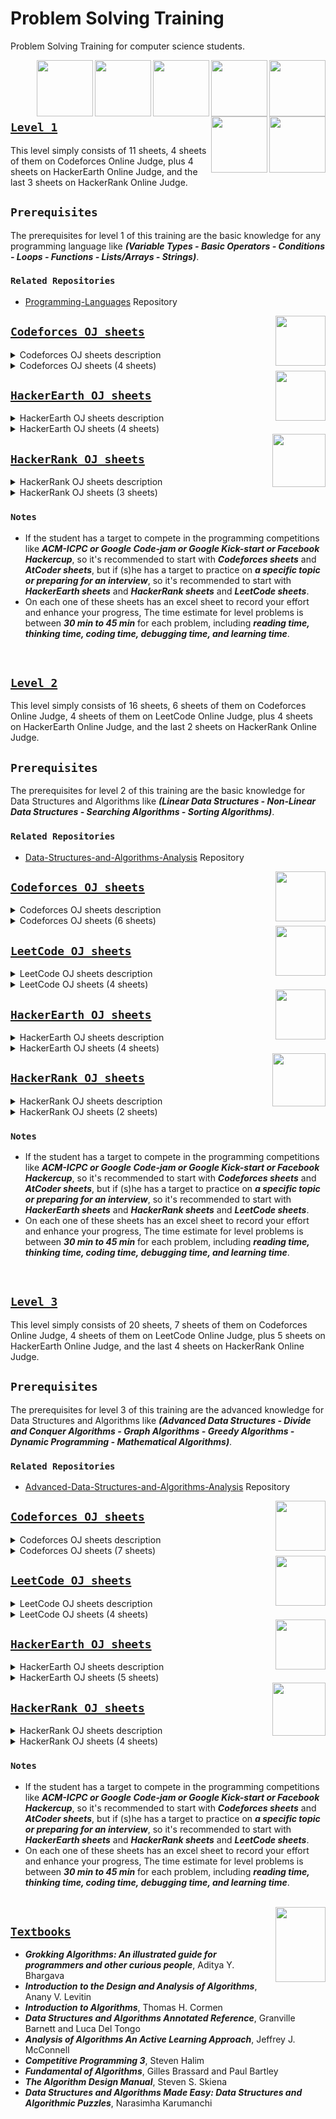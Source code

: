 # Problem Solving Training
Problem Solving Training for computer science students.

<img align="right" width="90" height="90" src="https://github.com/cs-MohamedAyman/Problem-Solving-Training/blob/master/online-judges-logos/codeforces.jpg">
<img align="right" width="90" height="90" src="https://github.com/cs-MohamedAyman/Problem-Solving-Training/blob/master/online-judges-logos/leetcode.jpg">
<img align="right" width="90" height="90" src="https://github.com/cs-MohamedAyman/Problem-Solving-Training/blob/master/online-judges-logos/algoexpert.jpg">
<img align="right" width="90" height="90" src="https://github.com/cs-MohamedAyman/Problem-Solving-Training/blob/master/online-judges-logos/atcoder.jpg">
<img align="right" width="90" height="90" src="https://github.com/cs-MohamedAyman/Problem-Solving-Training/blob/master/online-judges-logos/hackerearth.jpg">
<img align="right" width="90" height="90" src="https://github.com/cs-MohamedAyman/Problem-Solving-Training/blob/master/online-judges-logos/hackerrank.jpg">
<img align="right" width="90" height="90" src="https://github.com/cs-MohamedAyman/Problem-Solving-Training/blob/master/online-judges-logos/uri.jpg">

<br>
<br>
<br>
<br>

## [`Level 1`](https://github.com/cs-MohamedAyman/Problem-Solving-Training/tree/master/level-1/README.md)

This level simply consists of 11 sheets, 4 sheets of them on Codeforces Online Judge, plus 4 sheets on HackerEarth Online Judge, and the last 3 sheets on HackerRank Online Judge.

## `Prerequisites`

The prerequisites for level 1 of this training are the basic knowledge for any programming language like ***(Variable Types - Basic Operators - Conditions - Loops - Functions - Lists/Arrays - Strings)***.

### `Related Repositories`
* [Programming-Languages](https://github.com/cs-MohamedAyman/Programming-Languages-and-Object-Oriented-Training) Repository

<img align="right" width="80" height="80" src="https://github.com/cs-MohamedAyman/Problem-Solving-Training/blob/master/online-judges-logos/codeforces.jpg">

## [`Codeforces OJ sheets`](https://github.com/cs-MohamedAyman/Problem-Solving-Training/tree/master/level-1/README.md)

<details>
	<summary>Codeforces OJ sheets description</summary>

The Codeforces OJ sheets [phase-1-1](https://github.com/cs-MohamedAyman/Problem-Solving-Training/tree/master/level-1/codeforces-phase-1-1), [phase-1-2](https://github.com/cs-MohamedAyman/Problem-Solving-Training/tree/master/level-1/codeforces-phase-1-2), [phase-1-3](https://github.com/cs-MohamedAyman/Problem-Solving-Training/tree/master/level-1/codeforces-phase-1-3), [phase-1-4](https://github.com/cs-MohamedAyman/Problem-Solving-Training/tree/master/level-1/codeforces-phase-1-4) contain A-Div2 problems, and each sheet of them divided into 5 classes of problems (Basic Operators - Conditions - Loops - Lists/Arrays - Strings). These sheets were ordered based on the problem difficulty and grouped by the problem type. Finally, each sheet contains ~120 problems.

</details>

<details>
	<summary>Codeforces OJ sheets (4 sheets)</summary>

### Agenda of [phase-1-1](https://github.com/cs-MohamedAyman/Problem-Solving-Training/tree/master/level-1/codeforces-phase-1-1) (160 problems) `120 Hrs`

| Category        | Problems    |
| ------|:-----:|
| Basic Operator  | 15 problems |
| Condition       | 15 problems |
| Loop            | 35 problems |
| String          | 35 problems |
| List/Array      | 60 problems |

### Agenda of [phase-1-2](https://github.com/cs-MohamedAyman/Problem-Solving-Training/tree/master/level-1/codeforces-phase-1-2) (115 problems) `80 Hrs`

| Category        | Problems    |
| ------|:-----:|
| Basic Operator  | 10 problems |
| Condition       | 15 problems |
| Loop            | 20 problems |
| String          | 30 problems |
| List/Array      | 35 problems |

### Agenda of [phase-1-3](https://github.com/cs-MohamedAyman/Problem-Solving-Training/tree/master/level-1/codeforces-phase-1-3) (115 problems) `80 Hrs`

| Category        | Problems    |
| ------|:-----:|
| Basic Operator  | 5 problems  |
| Condition       | 20 problems |
| Loop            | 25 problems |
| String          | 30 problems |
| List/Array      | 35 problems |

### Agenda of [phase-1-4](https://github.com/cs-MohamedAyman/Problem-Solving-Training/tree/master/level-1/codeforces-phase-1-4) (105 problems) `80 Hrs`

| Category        | Problems    |
| ------|:-----:|
| Basic Operator  | 5 problems  |
| Condition       | 20 problems |
| Loop            | 20 problems |
| String          | 30 problems |
| List/Array      | 30 problems |

</details>

<img align="right" width="80" height="80" src="https://github.com/cs-MohamedAyman/Problem-Solving-Training/blob/master/online-judges-logos/hackerearth.jpg">

## [`HackerEarth OJ sheets`](https://github.com/cs-MohamedAyman/Problem-Solving-Training/tree/master/level-1/README.md)

<details>
	<summary>HackerEarth OJ sheets description</summary>

The HackerEarth OJ sheets [phase-1-1](https://github.com/cs-MohamedAyman/Problem-Solving-Training/tree/master/level-1/hackerearth-phase-1-1), [phase-1-2](https://github.com/cs-MohamedAyman/Problem-Solving-Training/tree/master/level-1/hackerearth-phase-1-2), [phase-1-3](https://github.com/cs-MohamedAyman/Problem-Solving-Training/tree/master/level-1/hackerearth-phase-1-3) contain implementation problems and basic programming problems. These sheets were ordered based on difficulty. Each sheet contains ~100 problems. For the last sheet [phase-1-basic-programming](https://github.com/cs-MohamedAyman/Problem-Solving-Training/tree/master/level-1/hackerearth-phase-1-basic-programming) that focus on the basic programming problems, It's divided into 4 classes of problems (Input/Output - Bit Manipulation - Recursion - Operators). Also, this sheet was ordered based on the problem difficulty and grouped by the problem type. Finally, this sheet contains ~130 problems.

</details>

<details>
	<summary>HackerEarth OJ sheets (4 sheets)</summary>

### Agenda of [phase-1-1](https://github.com/cs-MohamedAyman/Problem-Solving-Training/tree/master/level-1/hackerearth-phase-1-1) (100 problems) `80 Hrs`

| Category        | Problems    |
| ------|:-----:|
| Implementation  | 25 problems |
| Implementation  | 25 problems |
| Implementation  | 25 problems |
| Implementation  | 25 problems |

### Agenda of [phase-1-2](https://github.com/cs-MohamedAyman/Problem-Solving-Training/tree/master/level-1/hackerearth-phase-1-2) (100 problems) `80 Hrs`

| Category        | Problems    |
| ------|:-----:|
| Implementation  | 25 problems |
| Implementation  | 25 problems |
| Implementation  | 25 problems |
| Implementation  | 25 problems |

### Agenda of [phase-1-3](https://github.com/cs-MohamedAyman/Problem-Solving-Training/tree/master/level-1/hackerearth-phase-1-3) (100 problems) `80 Hrs`

| Category        | Problems    |
| ------|:-----:|
| Implementation  | 25 problems |
| Implementation  | 25 problems |
| Implementation  | 25 problems |
| Implementation  | 25 problems |

### Agenda of [phase-1-basic-programming](https://github.com/cs-MohamedAyman/Problem-Solving-Training/tree/master/level-1/hackerearth-phase-1-basic-programming) (130 problems) `100 Hrs`

| Category          | Problems    |
| ------|:-----:|
| Input/Output      | 50 problems |
| Bit Manipulation  | 70 problems |
| Recursion         | 10 problems |
| Operators         | 5 problems  |

</details>

<img align="right" width="85" height="85" src="https://github.com/cs-MohamedAyman/Problem-Solving-Training/blob/master/online-judges-logos/hackerrank.jpg">

## [`HackerRank OJ sheets`](https://github.com/cs-MohamedAyman/Problem-Solving-Training/tree/master/level-1/README.md)

<details>
	<summary>HackerRank OJ sheets description</summary>

The HackerRank OJ sheets [phase-1-cpp](https://github.com/cs-MohamedAyman/Problem-Solving-Training/tree/master/level-1/hackerrank-phase-1-cpp) This sheet focus on c/c++ basic problems, It's divided into 8 classes of problems (Introduction - Conditionals and Loops - Arrays and Strings - Functions - Standard Template Libraries - Structs and Enums - Classes and Inheritance - Misc). It was ordered based on the problem difficulty and grouped by the problem type. Finally, this sheet contains ~70 problems. [phase-1-python](https://github.com/cs-MohamedAyman/Problem-Solving-Training/tree/master/level-1/hackerrank-phase-1-python) This sheet focus on python basic problems, It's divided into 6 classes of problems (Introduction - Basic Data Types - Collections - Functions - Standard Libraries - Classes). It was ordered based on the problem difficulty and grouped by the problem type. Finally, this sheet contains ~100 problems. [phase-1-functional-programming](https://github.com/cs-MohamedAyman/Problem-Solving-Training/tree/master/level-1/hackerrank-phase-1-functional-programming), It's divided into 6 classes of problems (Introduction - Recursion - Functional Structures - Memoization - Ad-Hoc - Misc). Also, this sheet was ordered based on the problem difficulty and grouped by the problem type. Finally, this sheet contains ~80 problems.

</details>

<details>
	<summary>HackerRank OJ sheets (3 sheets)</summary>

### Agenda of [phase-1-cpp](https://github.com/cs-MohamedAyman/Problem-Solving-Training/tree/master/level-1/hackerrank-phase-1-cpp) (70 problems) `80 Hrs`

| Category               | Problems    |
| ---------|:-----:|
| Introduction                | 15 problems |
| Conditionals and Loops      | 5 problems  |
| Arrays and Strings          | 10 problems |
| Functions                   | 5 problems  |
| Standard Template Libraries | 5 problems  |
| Structs and Enums           | 5 problems  |
| Classes and Inheritance     | 15 problems |
| Misc                        | 10 problems |

### Agenda of [phase-1-python](https://github.com/cs-MohamedAyman/Problem-Solving-Training/tree/master/level-1/hackerrank-phase-1-python) (100 problems) `80 Hrs`

| Category               | Problems    |
| ---------|:-----:|
| Introduction        | 5 problems  |
| Basic Data Types    | 20 problems |
| Collections         | 30 problems |
| Functions           | 10 problems |
| Standard Libraries  | 25 problems |
| Classes             | 10 problems |

### Agenda of [phase-1-functional-programming](https://github.com/cs-MohamedAyman/Problem-Solving-Training/tree/master/level-1/hackerrank-phase-1-functional-programming) (80 problems) `80 Hrs`

| Category               | Problems    |
| ---------|:-----:|
| Introduction           | 25 problems |
| Recursion              | 20 problems |
| Functional Structures  | 10 problems |
| Memoization            | 10 problems |
| Ad-Hoc                 | 15 problems |
| Misc                   | 5 problems  |

</details>

### `Notes`

* If the student has a target to compete in the programming competitions like ***ACM-ICPC or Google Code-jam or Google Kick-start or Facebook Hackercup***, so it's recommended to start with ***Codeforces sheets*** and ***AtCoder sheets***, but if (s)he has a target to practice on ***a specific topic or preparing for an interview***, so it's recommended to start with ***HackerEarth sheets*** and ***HackerRank sheets*** and ***LeetCode sheets***.
* On each one of these sheets has an excel sheet to record your effort and enhance your progress, The time estimate for level problems is between ***30 min to 45 min*** for each problem, including ***reading time, thinking time, coding time, debugging time, and learning time***.

<br>

## [`Level 2`](https://github.com/cs-MohamedAyman/Problem-Solving-Training/tree/master/level-2/README.md)

This level simply consists of 16 sheets, 6 sheets of them on Codeforces Online Judge, 4 sheets of them on LeetCode Online Judge, plus 4 sheets on HackerEarth Online Judge, and the last 2 sheets on HackerRank Online Judge.

## `Prerequisites`

The prerequisites for level 2 of this training are the basic knowledge for Data Structures and Algorithms like ***(Linear Data Structures - Non-Linear Data Structures - Searching Algorithms - Sorting Algorithms)***.

### `Related Repositories`
* [Data-Structures-and-Algorithms-Analysis](https://github.com/cs-MohamedAyman/Data-Structures-and-Algorithms-Analysis-Training) Repository

<img align="right" width="80" height="80" src="https://github.com/cs-MohamedAyman/Problem-Solving-Training/blob/master/online-judges-logos/codeforces.jpg">

## [`Codeforces OJ sheets`](https://github.com/cs-MohamedAyman/Problem-Solving-Training/tree/master/level-2/README.md)

<details>
	<summary>Codeforces OJ sheets description</summary>

The Codeforces OJ sheets [phase-2-1](https://github.com/cs-MohamedAyman/Problem-Solving-Training/tree/master/level-2/codeforces-phase-2-1), [phase-2-2](https://github.com/cs-MohamedAyman/Problem-Solving-Training/tree/master/level-2/codeforces-phase-2-2), [phase-2-3](https://github.com/cs-MohamedAyman/Problem-Solving-Training/tree/master/level-2/codeforces-phase-2-3), [phase-2-4](https://github.com/cs-MohamedAyman/Problem-Solving-Training/tree/master/level-2/codeforces-phase-2-4) contain B-Div2 problems, and each sheet of them divided into 5 classes of problems (Data Structure - Mathematics - String - Greedy - Brute Force). These sheets were ordered based on the problem difficulty and grouped by the problem type. Finally, each sheet contains ~120 problems. For the last 2 sheets [phase-2-div3-contests](https://github.com/cs-MohamedAyman/Problem-Solving-Training/tree/master/level-2/codeforces-phase-2-div3-contests) that focus on div3-contests (easy contests) and contains ~50 contests, and [phase-2-educational-contests](https://github.com/cs-MohamedAyman/Problem-Solving-Training/tree/master/level-2/codeforces-phase-2-educational-contests), that focus on educational-contests (medium contests) and contains ~100 contests.

</details>

<details>
	<summary>Codeforces OJ sheets (6 sheets)</summary>

### Agenda of [phase-2-1](https://github.com/cs-MohamedAyman/Problem-Solving-Training/tree/master/level-2/codeforces-phase-2-1) (120 problems) `100 Hrs`

| Category        | Problems    |
| ------|:-----:|
| Data Structure  | 10 problems |
| String          | 40 problems |
| Mathematics     | 25 problems |
| Greedy          | 30 problems |
| Brute Force     | 15 problems |

### Agenda of [phase-2-2](https://github.com/cs-MohamedAyman/Problem-Solving-Training/tree/master/level-2/codeforces-phase-2-2) (130 problems) `100 Hrs`

| Category        | Problems    |
| ------|:-----:|
| Data Structure  | 20 problems |
| String          | 25 problems |
| Mathematics     | 35 problems |
| Greedy          | 35 problems |
| Brute Force     | 15 problems |

### Agenda of [phase-2-3](https://github.com/cs-MohamedAyman/Problem-Solving-Training/tree/master/level-2/codeforces-phase-2-3) (105 problems) `100 Hrs`

| Category        | Problems    |
| ------|:-----:|
| Data Structure  | 30 problems |
| String          | 5 problems  |
| Mathematics     | 35 problems |
| Greedy          | 25 problems |
| Brute Force     | 10 problems |

### Agenda of [phase-2-4](https://github.com/cs-MohamedAyman/Problem-Solving-Training/tree/master/level-2/codeforces-phase-2-4) (145 problems) `120 Hrs`

| Category        | Problems    |
| ------|:-----:|
| Data Structure  | 30 problems |
| String          | 30 problems |
| Mathematics     | 40 problems |
| Greedy          | 30 problems |
| Brute Force     | 15 problems |

### Agenda of [phase-2-div3-contests](https://github.com/cs-MohamedAyman/Problem-Solving-Training/tree/master/level-2/codeforces-phase-2-div3-contests) (50 contests) `100 Hrs`

| Category                      | Problems    |
| ----------|:-----:|
| Codeforces Div3 Contests I    | 25 contests |
| Codeforces Div3 Contests II   | 25 contests |

### Agenda of [phase-2-educational-contests](https://github.com/cs-MohamedAyman/Problem-Solving-Training/tree/master/level-2/codeforces-phase-2-educational-contests) (100 contests) `200 Hrs`

| Category                      | Problems    |
| ----------|:-----:|
| Educational Codeforces Rounds I    | 25 contests |
| Educational Codeforces Rounds II   | 25 contests |
| Educational Codeforces Rounds III  | 25 contests |
| Educational Codeforces Rounds IV   | 25 contests |

</details>

<img align="right" width="80" height="80" src="https://github.com/cs-MohamedAyman/Problem-Solving-Training/blob/master/online-judges-logos/leetcode.jpg">

## [`LeetCode OJ sheets`](https://github.com/cs-MohamedAyman/Problem-Solving-Training/tree/master/level-2/README.md)

<details>
	<summary>LeetCode OJ sheets description</summary>

The LeetCode OJ sheets [phase-2-1](https://github.com/cs-MohamedAyman/Problem-Solving-Training/tree/master/level-2/leetcode-phase-2-1), [phase-2-2](https://github.com/cs-MohamedAyman/Problem-Solving-Training/tree/master/level-2/leetcode-phase-2-2), [phase-2-3](https://github.com/cs-MohamedAyman/Problem-Solving-Training/tree/master/level-2/leetcode-phase-2-3), [phase-2-4](https://github.com/cs-MohamedAyman/Problem-Solving-Training/tree/master/level-2/leetcode-phase-2-4) contain linear and non-linear data structures problems, and each sheet of them divided into 7 classes of problems (Array - LinkedList - Stack - Queue - Binary Tree - Heap Tree - HashTable). These sheets were ordered based on the problem difficulty and grouped by the problem type. Finally, each sheet contains ~200 problems.

</details>

<details>
	<summary>LeetCode OJ sheets (4 sheets)</summary>

### Agenda of [phase-2-1](https://github.com/cs-MohamedAyman/Problem-Solving-Training/tree/master/level-2/leetcode-phase-2-1) (220 problems) `160 Hrs`

| Category        | Problems    |
| ------|:-----:|
| Array I            | 40 problems |
| Array II           | 40 problems |
| Array III          | 40 problems |
| Linked List        | 10 problems |
| Stack              | 50 problems |
| Queue and Dequeue  | 40 problems |

### Agenda of [phase-2-2](https://github.com/cs-MohamedAyman/Problem-Solving-Training/tree/master/level-2/leetcode-phase-2-2) (190 problems) `140 Hrs`

| Category        | Problems    |
| ------|:-----:|
| Array I            | 50 problems |
| Array II           | 50 problems |
| Array III          | 50 problems |
| Linked List        | 30 problems |
| Stack              | 10 problems |

### Agenda of [phase-2-3](https://github.com/cs-MohamedAyman/Problem-Solving-Training/tree/master/level-2/leetcode-phase-2-3) (210 problems) `160 Hrs`

| Category        | Problems    |
| ------|:-----:|
| Recursion        | 30 problems |
| Binary Tree      | 30 problems |
| Heap Tree        | 30 problems |
| Hash Table I     | 40 problems |
| Hash Table II    | 40 problems |
| Hash Table III   | 40 problems |

### Agenda of [phase-2-4](https://github.com/cs-MohamedAyman/Problem-Solving-Training/tree/master/level-2/leetcode-phase-2-4) (130 problems) `80 Hrs`

| Category        | Problems    |
| ------|:-----:|
| Binary Tree I    | 30 problems |
| Binary Tree II   | 30 problems |
| Binary Tree III  | 30 problems |
| Heap Tree        | 30 problems |
| Hash Table       | 10 problems |

</details>

<img align="right" width="80" height="80" src="https://github.com/cs-MohamedAyman/Problem-Solving-Training/blob/master/online-judges-logos/hackerearth.jpg">

## [`HackerEarth OJ sheets`](https://github.com/cs-MohamedAyman/Problem-Solving-Training/tree/master/level-2/README.md)

<details>
	<summary>HackerEarth OJ sheets description</summary>

The HackerEarth OJ sheets [phase-2-linear-data-structures](https://github.com/cs-MohamedAyman/Problem-Solving-Training/tree/master/level-2/hackerearth-phase-2-linear-data-structures), [phase-2-non-linear-data-structures](https://github.com/cs-MohamedAyman/Problem-Solving-Training/tree/master/level-2/hackerearth-phase-2-non-linear-data-structures), [phase-2-algorithms-searching](https://github.com/cs-MohamedAyman/Problem-Solving-Training/tree/master/level-2/hackerearth-phase-2-algorithms-searching), [phase-2-algorithms-sorting](https://github.com/cs-MohamedAyman/Problem-Solving-Training/tree/master/level-2/hackerearth-phase-2-algorithms-sorting), Each sheet contains linear and non-linear data structures problems, in addition to searching and sorting algorithms. These sheets were ordered based on the problem difficulty and each sheet contains ~100 problems.

</details>

<details>
	<summary>HackerEarth OJ sheets (4 sheets)</summary>

### Agenda of [phase-2-linear-data-structures](https://github.com/cs-MohamedAyman/Problem-Solving-Training/tree/master/level-2/hackerearth-phase-2-linear-data-structures) (110 problems) `80 Hrs`

| Category                 | Problems    |
| ---------|:-----:|
| Arrays 1D		           | 65 problems |
| Arrays Multi-dimensional | 20 problems |
| Stacks            	   | 25 problems |
| Queues  		           | 5 problems  |

### Agenda of [phase-2-non-linear-data-structures](https://github.com/cs-MohamedAyman/Problem-Solving-Training/tree/master/level-2/hackerearth-phase-2-non-linear-data-structures) (90 problems) `80 Hrs`

| Category                | Problems    |
| --------|:-----:|
| Binary Tree             | 10 problems |
| Binary Search Tree      | 10 problems |
| Heaps / Priority Queues | 20 problems |
| Hash Tables             | 50 problems |

### Agenda of [phase-2-algorithms-searching](https://github.com/cs-MohamedAyman/Problem-Solving-Training/tree/master/level-2/hackerearth-phase-2-algorithms-searching) (120 problems) `80 Hrs`

| Category         | Problems    |
| -------|:-----:|
| Linear Search    | 15 problems |
| Binary Search I  | 50 problems |
| Binary Search II | 50 problems |
| Ternary Search   | 5 problems  |

### Agenda of [phase-2-algorithms-sorting](https://github.com/cs-MohamedAyman/Problem-Solving-Training/tree/master/level-2/hackerearth-phase-2-algorithms-sorting) (60 problems) `40 Hrs`

| Category                       | Problems    |
| -----------|:-----:|
| Bubble & Selection & Insertion | 15 problems |
| Merge                          | 25 problems |
| Quick & Count & Heap           | 25 problems |

</details>

<img align="right" width="85" height="85" src="https://github.com/cs-MohamedAyman/Problem-Solving-Training/blob/master/online-judges-logos/hackerrank.jpg">

## [`HackerRank OJ sheets`](https://github.com/cs-MohamedAyman/Problem-Solving-Training/tree/master/level-2/README.md)

<details>
	<summary>HackerRank OJ sheets description</summary>

The HackerRank OJ sheets [phase-2-data-structures](https://github.com/cs-MohamedAyman/Problem-Solving-Training/tree/master/level-2/hackerrank-phase-2-data-structures), [phase-2-algorithms-basics](https://github.com/cs-MohamedAyman/Problem-Solving-Training/tree/master/level-2/hackerrank-phase-2-algorithms-basics), These sheets contain linear and non-linear data structures problems, and basic algorithms problems. Also, these sheets were ordered based on the problem difficulty and grouped by the problem type. Finally, each sheet contains ~80 problems.

</details>

<details>
	<summary>HackerRank OJ sheets (2 sheets)</summary>

### Agenda of [phase-2-data-structures](https://github.com/cs-MohamedAyman/Problem-Solving-Training/tree/master/level-2/hackerrank-phase-2-data-structures) (50 problems) `40 Hrs`

| Category                   | Problems    |
| ---------|:-----:|
| Arrays & Linked Lists      | 20 problems |
| Stacks & Queues            | 10 problems |
| Trees & Balanced Trees     | 20 problems |

### Agenda of [phase-2-algorithms-basics](https://github.com/cs-MohamedAyman/Problem-Solving-Training/tree/master/level-2/hackerrank-phase-2-algorithms-basics) (125 problems) `80 Hrs`

| Category       | Problems    |
| -----|:-----:|
| Warm-up        | 10 problems |
| Recursion      | 10 problems |
| Sorting        | 15 problems |
| Search         | 25 problems |
| Implementation | 65 problems |

</details>

### `Notes`

* If the student has a target to compete in the programming competitions like ***ACM-ICPC or Google Code-jam or Google Kick-start or Facebook Hackercup***, so it's recommended to start with ***Codeforces sheets*** and ***AtCoder sheets***, but if (s)he has a target to practice on ***a specific topic or preparing for an interview***, so it's recommended to start with ***HackerEarth sheets*** and ***HackerRank sheets*** and ***LeetCode sheets***.
* On each one of these sheets has an excel sheet to record your effort and enhance your progress, The time estimate for level problems is between ***30 min to 45 min*** for each problem, including ***reading time, thinking time, coding time, debugging time, and learning time***.

<br>

## [`Level 3`](https://github.com/cs-MohamedAyman/Problem-Solving-Training/tree/master/level-3/README.md)

This level simply consists of 20 sheets, 7 sheets of them on Codeforces Online Judge, 4 sheets of them on LeetCode Online Judge, plus 5 sheets on HackerEarth Online Judge, and the last 4 sheets on HackerRank Online Judge.

## `Prerequisites`

The prerequisites for level 3 of this training are the advanced knowledge for Data Structures and Algorithms like ***(Advanced Data Structures - Divide and Conquer Algorithms - Graph Algorithms - Greedy Algorithms - Dynamic Programming - Mathematical Algorithms)***.

### `Related Repositories`
* [Advanced-Data-Structures-and-Algorithms-Analysis](https://github.com/cs-MohamedAyman/Advanced-Data-Structures-and-Algorithms-Analysis-Training) Repository

<img align="right" width="80" height="80" src="https://github.com/cs-MohamedAyman/Problem-Solving-Training/blob/master/online-judges-logos/codeforces.jpg">

## [`Codeforces OJ sheets`](https://github.com/cs-MohamedAyman/Problem-Solving-Training/tree/master/level-3/README.md)

<details>
	<summary>Codeforces OJ sheets description</summary>

The Codeforces OJ sheets [phase-3-1](https://github.com/cs-MohamedAyman/Problem-Solving-Training/tree/master/level-3/codeforces-phase-3-1), [phase-3-2](https://github.com/cs-MohamedAyman/Problem-Solving-Training/tree/master/level-3/codeforces-phase-3-2), [phase-3-3](https://github.com/cs-MohamedAyman/Problem-Solving-Training/tree/master/level-3/codeforces-phase-3-3), [phase-3-4](https://github.com/cs-MohamedAyman/Problem-Solving-Training/tree/master/level-3/codeforces-phase-3-4) contain C-Div2/A-Div1 problems, and each sheet of them divided into 7 classes of problems (Divide and Conquer - Graph - Data Structure - Mathematics - String - Greedy - Dynamic Programming). These sheets were ordered based on the problem difficulty and grouped by the problem type. Finally, each sheet contains ~120 problems. For the last 3 sheets [phase-3-div3-contests](https://github.com/cs-MohamedAyman/Problem-Solving-Training/tree/master/level-3/codeforces-phase-3-div3-contests) that focus on div3-contests (easy contests) and contains ~50 contests, and [phase-3-educational-contests](https://github.com/cs-MohamedAyman/Problem-Solving-Training/tree/master/level-3/codeforces-phase-3-educational-contests), that focus on educational-contests (medium contests) and contains ~100 contests. Finally [phase-3-gym-contests](https://github.com/cs-MohamedAyman/Problem-Solving-Training/tree/master/level-3/codeforces-phase-3-gym-contests) that focus on gym-contests that contains ~150 contests. 

</details>

<details>
	<summary>Codeforces OJ sheets (7 sheets)</summary>

### Agenda of [phase-3-1](https://github.com/cs-MohamedAyman/Problem-Solving-Training/tree/master/level-3/codeforces-phase-3-1) (100 problems) `80 Hrs`

| Category        | Problems    |
| ------|:-----:|
| Divide and Conquer  | 10 problems |
| Graph               | 10 problems |
| String              | 10 problems |
| Data Structure      | 20 problems |
| Mathematics         | 30 problems |
| Greedy              | 20 problems |

### Agenda of [phase-3-2](https://github.com/cs-MohamedAyman/Problem-Solving-Training/tree/master/level-3/codeforces-phase-3-2) (100 problems) `80 Hrs`

| Category        | Problems    |
| ------|:-----:|
| Divide and Conquer  | 10 problems |
| Graph               | 10 problems |
| String              | 10 problems |
| Data Structure      | 20 problems |
| Mathematics         | 30 problems |
| Greedy              | 20 problems |

### Agenda of [phase-3-3](https://github.com/cs-MohamedAyman/Problem-Solving-Training/tree/master/level-3/codeforces-phase-3-3) (100 problems) `80 Hrs`

| Category        | Problems    |
| ------|:-----:|
| Graph               | 10 problems |
| String              | 10 problems |
| Data Structure      | 20 problems |
| Mathematics         | 30 problems |
| Greedy              | 20 problems |
| Dynamic Programming | 10 problems |

### Agenda of [phase-3-4](https://github.com/cs-MohamedAyman/Problem-Solving-Training/tree/master/level-3/codeforces-phase-3-4) (100 problems) `80 Hrs`

| Category        | Problems    |
| ------|:-----:|
| Graph               | 10 problems |
| String              | 10 problems |
| Data Structure      | 20 problems |
| Mathematics         | 30 problems |
| Greedy              | 20 problems |
| Dynamic Programming | 10 problems |

### Agenda of [phase-3-div3-contests](https://github.com/cs-MohamedAyman/Problem-Solving-Training/tree/master/level-3/codeforces-phase-3-div3-contests) (50 contests) `100 Hrs`

| Category                      | Problems    |
| ----------|:-----:|
| Codeforces Div3 Contests I    | 25 contests |
| Codeforces Div3 Contests II   | 25 contests |

### Agenda of [phase-3-educational-contests](https://github.com/cs-MohamedAyman/Problem-Solving-Training/tree/master/level-3/codeforces-phase-3-educational-contests) (100 contests) `200 Hrs`

| Category                      | Problems    |
| ----------|:-----:|
| Educational Codeforces Rounds I    | 25 contests |
| Educational Codeforces Rounds II   | 25 contests |
| Educational Codeforces Rounds III  | 25 contests |
| Educational Codeforces Rounds IV   | 25 contests |

### Agenda of [phase-3-gym-contests](https://github.com/cs-MohamedAyman/Problem-Solving-Training/tree/master/level-3/codeforces-phase-3-gym-contests) (130 contests) `400 Hrs`

| Category                      | Problems    |
| ----------|:-----:|
| Codeforces GYM Contests 2     | 20 contests |
| Codeforces GYM Contests 3 I   | 25 contests |
| Codeforces GYM Contests 3 II  | 15 contests |
| Codeforces GYM Contests 3 III | 30 contests |
| Codeforces GYM Contests 3 IV  | 30 contests |
| Codeforces GYM Contests 3 V   | 30 contests |
	
</details>

<img align="right" width="80" height="80" src="https://github.com/cs-MohamedAyman/Problem-Solving-Training/blob/master/online-judges-logos/leetcode.jpg">

## [`LeetCode OJ sheets`](https://github.com/cs-MohamedAyman/Problem-Solving-Training/tree/master/level-3/README.md)

<details>
	<summary>LeetCode OJ sheets description</summary>

The LeetCode OJ sheets [phase-3-1](https://github.com/cs-MohamedAyman/Problem-Solving-Training/tree/master/level-3/leetcode-phase-3-1), [phase-3-2](https://github.com/cs-MohamedAyman/Problem-Solving-Training/tree/master/level-3/leetcode-phase-3-2), [phase-3-3](https://github.com/cs-MohamedAyman/Problem-Solving-Training/tree/master/level-3/leetcode-phase-3-3), [phase-3-4](https://github.com/cs-MohamedAyman/Problem-Solving-Training/tree/master/level-3/leetcode-phase-3-4) contain search algorithms, sorting algorithms, divide and conquer algorithms, greedy algorithms, graph algorithms, and dynamic programming problems, and each sheet of them divided into 6 classes of problems (Binary Search - Divide and Conquer - Sort - Greedy - Graph - Breadth First Search - Depth First Search - Backtracking - Dynamic Programming). These sheets were ordered based on the problem difficulty and grouped by the problem type. Finally, each sheet contains ~200 problems.

</details>

<details>
	<summary>LeetCode OJ sheets (4 sheets)</summary>

### Agenda of [phase-3-1](https://github.com/cs-MohamedAyman/Problem-Solving-Training/tree/master/level-3/leetcode-phase-3-1) (180 problems) `100 Hrs`

| Category        | Problems    |
| ------|:-----:|
| Binary Search I     | 30 problems |
| Binary Search II    | 30 problems |
| Divide and Conquer  | 20 problems |
| Sort I              | 40 problems |
| Sort II             | 40 problems |
| Greedy              | 20 problems |

### Agenda of [phase-3-2](https://github.com/cs-MohamedAyman/Problem-Solving-Training/tree/master/level-3/leetcode-phase-3-2) (210 problems) `160 Hrs`

| Category        | Problems    |
| ------|:-----:|
| Binary Search       | 30 problems |
| Greedy I            | 40 problems |
| Greedy II           | 40 problems |
| Greedy III          | 40 problems |
| Graph I             | 30 problems |
| Graph II            | 30 problems |

### Agenda of [phase-3-3](https://github.com/cs-MohamedAyman/Problem-Solving-Training/tree/master/level-3/leetcode-phase-3-3) (210 problems) `160 Hrs`

| Category        | Problems    |
| ------|:-----:|
| Breadth First Search I   | 25 problems |
| Breadth First Search II  | 25 problems |
| Depth First Search I     | 35 problems |
| Depth First Search II    | 35 problems |
| Dynamic Programming I    | 30 problems |
| Dynamic Programming II   | 30 problems |
| Dynamic Programming III  | 30 problems |

### Agenda of [phase-3-4](https://github.com/cs-MohamedAyman/Problem-Solving-Training/tree/master/level-3/leetcode-phase-3-4) (200 problems) `160 Hrs`

| Category        | Problems    |
| ------|:-----:|
| Breadth First Search    | 20 problems |
| Depth First Search      | 20 problems |
| Backtracking I          | 35 problems |
| Backtracking II         | 35 problems |
| Dynamic Programming I   | 30 problems |
| Dynamic Programming II  | 30 problems |
| Dynamic Programming III | 30 problems |

</details>

<img align="right" width="80" height="80" src="https://github.com/cs-MohamedAyman/Problem-Solving-Training/blob/master/online-judges-logos/hackerearth.jpg">

## [`HackerEarth OJ sheets`](https://github.com/cs-MohamedAyman/Problem-Solving-Training/tree/master/level-3/README.md)

<details>
	<summary>HackerEarth OJ sheets description</summary>

The HackerEarth OJ sheets [phase-3-mathematics](https://github.com/cs-MohamedAyman/Problem-Solving-Training/tree/master/level-3/hackerearth-phase-3-mathematics), [phase-3-greedy](https://github.com/cs-MohamedAyman/Problem-Solving-Training/tree/master/level-3/hackerearth-phase-3-greedy), [phase-3-graph](https://github.com/cs-MohamedAyman/Problem-Solving-Training/tree/master/level-3/hackerearth-phase-3-graph), [phase-3-dynamic-programming](https://github.com/cs-MohamedAyman/Problem-Solving-Training/tree/master/level-3/hackerearth-phase-3-dynamic-programming), [phase-3-advanced-data-structures](https://github.com/cs-MohamedAyman/Problem-Solving-Training/tree/master/level-3/hackerearth-phase-3-advanced-data-structures), Each sheet contains graph, greedy, mathematics, and dynamic programming problems, in addition to advanced data structures. These sheets were ordered based on the problem difficulty and grouped by the problem type, each sheet contains ~110 problems.

</details>

<details>
	<summary>HackerEarth OJ sheets (5 sheets)</summary>

### Agenda of [phase-3-mathematics](https://github.com/cs-MohamedAyman/Problem-Solving-Training/tree/master/level-3/hackerearth-phase-3-mathematics) (80 problems) `60 Hrs`

| Category                  | Problems    |
| -------|:-----:|
| Basic Number Theory       | 30 problems |
| Primality Tests           | 15 problems |
| Totient Function          | 5 problems  |
| Basics of Combinatorics   | 20 problems |
| Inclusione-Exclusion      | 10 problems |

### Agenda of [phase-3-greedy](https://github.com/cs-MohamedAyman/Problem-Solving-Training/tree/master/level-3/hackerearth-phase-3-greedy) (70 problems) `50 Hrs`

| Category                  | Problems    |
| -------|:-----:|
| Greedy Algorithms I       | 35 problems |
| Greedy Algorithms II      | 35 problems |

### Agenda of [phase-3-graph](https://github.com/cs-MohamedAyman/Problem-Solving-Training/tree/master/level-3/hackerearth-phase-3-graph) (175 problems) `160 Hrs`

| Category                  | Problems    |
| -------|:-----:|
| Graph Representation      | 25 problems |
| Breadth First Search      | 35 problems |
| Depth First Search        | 60 problems |
| Shortest Path             | 45 problems |
| Minimum Spanning Tree     | 10 problems |

### Agenda of [phase-3-dynamic-programming](https://github.com/cs-MohamedAyman/Problem-Solving-Training/tree/master/level-3/hackerearth-phase-3-dynamic-programming) (110 problems) `80 Hrs`

| Category                  | Problems    |
| -------|:-----:|
| Dynamic Programming                 | 50 problems |
| Dynamic Programming 2 Dimensional   | 45 problems |
| Dynamic Programming and Bit Masking | 15 problems |

### Agenda of [phase-3-advanced-data-structures](https://github.com/cs-MohamedAyman/Problem-Solving-Training/tree/master/level-3/hackerearth-phase-3-advanced-data-structures) (140 problems) `100 Hrs`

| Category                  | Problems    |
| -------|:-----:|
| Disjoint Sets             | 30 problems |
| Trie                      | 20 problems |
| Segment Tree              | 55 problems |
| Binary Indexed Tree       | 35 problems |

</details>

<img align="right" width="85" height="85" src="https://github.com/cs-MohamedAyman/Problem-Solving-Training/blob/master/online-judges-logos/hackerrank.jpg">

## [`HackerRank OJ sheets`](https://github.com/cs-MohamedAyman/Problem-Solving-Training/tree/master/level-3/README.md)

<details>
	<summary>HackerRank OJ sheets description</summary>

The HackerRank OJ sheets [phase-3-mathematics](https://github.com/cs-MohamedAyman/Problem-Solving-Training/tree/master/level-3/hackerrank-phase-3-mathematics), [phase-3-graph-greedy](https://github.com/cs-MohamedAyman/Problem-Solving-Training/tree/master/level-3/hackerrank-phase-3-graph-greedy), [phase-3-dynamic-programming](https://github.com/cs-MohamedAyman/Problem-Solving-Training/tree/master/level-3/hackerrank-phase-3-dynamic-programming), [phase-3-data-structures](https://github.com/cs-MohamedAyman/Problem-Solving-Training/tree/master/level-3/hackerrank-phase-3-data-structures), These sheets contain graph, greedy, mathematics, and dynamic programming problems, in addition to data structures. Also, these sheets were ordered based on the problem difficulty and grouped by the problem type. Finally, each sheet contains ~70 problems.

</details>

<details>
	<summary>HackerRank OJ sheets (4 sheets)</summary>

### Agenda of [phase-3-mathematics](https://github.com/cs-MohamedAyman/Problem-Solving-Training/tree/master/level-3/hackerrank-phase-3-mathematics) (115 problems) `80 Hrs`

| Category                   | Problems    |
| ---------|:-----:|
| Fundamentals               | 20 problems |
| Number Theory              | 35 problems |
| Combinatorics              | 30 problems |
| Algebra                    | 20 problems |
| Linear Algebra Foundations | 10 problems |

### Agenda of [phase-3-graph-greedy](https://github.com/cs-MohamedAyman/Problem-Solving-Training/tree/master/level-3/hackerrank-phase-3-graph-greedy) (55 problems) `40 Hrs`

| Category                   | Problems    |
| ---------|:-----:|
| Graph Theory               | 40 problems |
| Greedy                     | 15 problems |

### Agenda of [phase-3-dynamic-programming](https://github.com/cs-MohamedAyman/Problem-Solving-Training/tree/master/level-3/hackerrank-phase-3-dynamic-programming) (60 problems) `40 Hrs`

| Category                   | Problems    |
| ---------|:-----:|
| Bit Manipulation           | 15 problems |
| Dynamic Programming        | 40 problems |
| Constructive Algorithms    | 5 problems  |

### Agenda of [phase-3-data-structures](https://github.com/cs-MohamedAyman/Problem-Solving-Training/tree/master/level-3/hackerrank-phase-3-data-structures) (60 problems) `40 Hrs`

| Category                   | Problems    |
| ---------|:-----:|
| Heap & Disjoint Set & Trie | 10 problems |
| Advanced                   | 25 problems |
| Advanced                   | 25 problems |

</details>

### `Notes`

* If the student has a target to compete in the programming competitions like ***ACM-ICPC or Google Code-jam or Google Kick-start or Facebook Hackercup***, so it's recommended to start with ***Codeforces sheets*** and ***AtCoder sheets***, but if (s)he has a target to practice on ***a specific topic or preparing for an interview***, so it's recommended to start with ***HackerEarth sheets*** and ***HackerRank sheets*** and ***LeetCode sheets***.
* On each one of these sheets has an excel sheet to record your effort and enhance your progress, The time estimate for level problems is between ***30 min to 45 min*** for each problem, including ***reading time, thinking time, coding time, debugging time, and learning time***.

<br>

<img align="right" width="80" height="120" src="https://github.com/cs-MohamedAyman/Computer-Science-Textbooks/blob/master/logos/textbooks.jpg">

## [`Textbooks`](https://github.com/cs-MohamedAyman/Computer-Science-Textbooks)

* ***Grokking Algorithms: An illustrated guide for programmers and other curious people***, Aditya Y. Bhargava
* ***Introduction to the Design and Analysis of Algorithms***, Anany V. Levitin
* ***Introduction to Algorithms***, Thomas H. Cormen
* ***Data Structures and Algorithms Annotated Reference***, Granville Barnett and Luca Del Tongo
* ***Analysis of Algorithms An Active Learning Approach***, Jeffrey J. McConnell
* ***Competitive Programming 3***, Steven Halim
* ***Fundamental of Algorithms***, Gilles Brassard and Paul Bartley
* ***The Algorithm Design Manual***, Steven S. Skiena
* ***Data Structures and Algorithms Made Easy: Data Structures and Algorithmic Puzzles***, Narasimha Karumanchi
